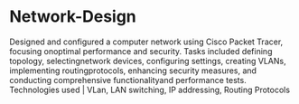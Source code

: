 # Network-Design
Designed and configured a computer network using Cisco Packet Tracer, focusing onoptimal performance and security. Tasks included defining topology, selectingnetwork devices, configuring settings, creating VLANs, implementing routingprotocols, enhancing security measures, and conducting comprehensive functionalityand performance tests.
Technologies used | VLan, LAN switching, IP addressing, Routing Protocols
